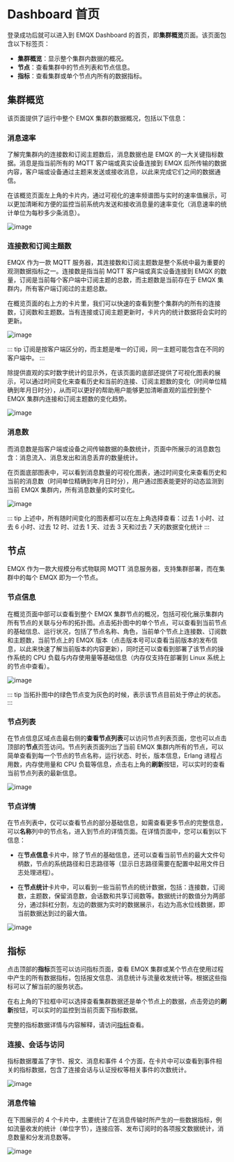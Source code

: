 # Dashboard 首页

登录成功后就可以进入到 EMQX Dashboard 的首页，即**集群概览**页面。该页面包含以下标签页：

- **集群概览**：显示整个集群内数据的概况。
- **节点**：查看集群中的节点列表和节点信息。
- **指标**：查看集群或单个节点内所有的数据指标。

## 集群概览

该页面提供了运行中整个 EMQX 集群的数据概况，包括以下信息：

### 消息速率

了解完集群内的连接数和订阅主题数后，消息数据也是 EMQX 的一大关键指标数据。消息是指当前所有的 MQTT 客户端或真实设备连接到 EMQX 后所传输的数据内容，客户端或设备通过主题来发送或接收消息，以此来完成它们之间的数据通信。

在该概览页面左上角的卡片内，通过可视化的速率频谱图与实时的速率值展示，可以更加清晰和方便的监控当前系统内发送和接收消息量的速率变化（消息速率的统计单位为每秒多少条消息）。

![image](./assets/overview-3.png)

### 连接数和订阅主题数

EMQX 作为一款 MQTT 服务器，其连接数和订阅主题数是整个系统中最为重要的观测数据指标之一。连接数是指当前 MQTT 客户端或真实设备连接到 EMQX 的数量，订阅是当前每个客户端中订阅主题的总数，而主题数是当前存在于 EMQX 集群内，所有客户端订阅过的主题总数。

在概览页面的右上方的卡片里，我们可以快速的查看到整个集群内的所有的连接数，订阅数和主题数。当有连接或订阅主题更新时，卡片内的统计数据将会实时的更新。

![image](./assets/overview-1.png)

::: tip
订阅是按客户端区分的，而主题是唯一的订阅，同一主题可能包含在不同的客户端中。
:::

除提供直观的实时数字统计的显示外，在该页面的底部还提供了可视化图表的展示，可以通过时间变化来查看历史和当前的连接、订阅主题数的变化（时间单位精确到年月日时分），从而可以更好的帮助用户能够更加清晰直观的监控到整个 EMQX 集群内连接和订阅主题数的变化趋势。

![image](./assets/overview-2.png)

### 消息数

而消息数是指客户端或设备之间传输数据的条数统计，页面中所展示的消息数包含：消息流入、消息发出和消息丢弃的数量统计。

在页面底部图表中，可以看到消息数量的可视化图表，通过时间变化来查看历史和当前的消息数（时间单位精确到年月日时分），用户通过图表能更好的动态监测到当前 EMQX 集群内，所有消息数量的实时变化。

![image](./assets/overview-4.png)

::: tip
上述中，所有随时间变化的图表都可以在左上角选择查看：过去 1 小时、过去 6 小时、过去 12 时、过去 1 天、过去 3 天和过去 7 天的数据变化统计
:::

## 节点

EMQX 作为一款大规模分布式物联网 MQTT 消息服务器，支持集群部署，而在集群中的每个 EMQX 即为一个节点。

### 节点信息

在概览页面中部可以查看到整个 EMQX 集群节点的概况，包括可视化展示集群内所有节点的关联与分布的拓扑图。点击拓扑图中的单个节点，可以查看到当前节点的基础信息、运行状况，包括了节点名称、角色，当前单个节点上连接数、订阅数和主题数，当前节点上的 EMQX 版本（点击版本号可以查看当前版本的发布信息，以此来快速了解当前版本的内容更新），同时还可以查看到部署了该节点的操作系统的 CPU 负载与内存使用量等基础信息（内存仅支持在部署到 Linux 系统上的节点中查看）。

![image](./assets/overview-5.png)

::: tip
当拓扑图中的绿色节点变为灰色的时候，表示该节点目前处于停止的状态。
:::

### 节点列表

在节点信息区域点击最右侧的**查看节点列表**可以访问节点列表页面，您也可以点击顶部的**节点**页签访问。节点列表页面列出了当前 EMQX 集群内所有的节点，可以简单查看到每一个节点的节点名称，运行状态、时长，版本信息，Erlang 进程占用数，内存使用量和 CPU 负载等信息，点击右上角的**刷新**按钮，可以实时的查看当前节点列表的最新信息。

![image](./assets/nodes.png)

### 节点详情

在节点列表中，仅可以查看节点的部分基础信息，如需查看更多节点的完整信息，可以**名称**列中的节点名，进入到节点的详情页面。在详情页面中，您可以看到以下信息：

- 在**节点信息**卡片中，除了节点的基础信息，还可以查看当前节点的最大文件句柄数，节点的系统路径和日志路径等（显示日志路径需要在配置中起用文件日志处理进程）。

- 在**节点统计**卡片中，可以看到一些当前节点的统计数据，包括：连接数，订阅数，主题数，保留消息数，会话数和共享订阅数等。数据统计的数值分为两部分，通过斜杠分割，左边的数据为实时的数据展示，右边为高水位线数据，即当前数据达到过的最大值。


![image](./assets/node-detail.png)

## 指标

点击顶部的**指标**页签可以访问指标页面，查看 EMQX 集群或某个节点在使用过程中产生的所有数据指标，包括报文信息、消息统计与流量收发统计等。根据这些指标可以了解当前的服务状态。

在右上角的下拉框中可以选择查看集群数据还是单个节点上的数据，点击旁边的**刷新**按钮，可以实时的监控到当前页面下指标数据。

完整的指标数据详情与内容解释，请访问[指标](../observability/metrics-and-stats.md)查看。

### 连接、会话与访问

指标数据覆盖了字节、报文、消息和事件 4 个方面，在卡片中可以查看到事件相关的指标数据，包含了连接会话与认证授权等相关事件的次数统计。

![image](./assets/metrics-1.png)

### 消息传输

在下图展示的 4 个卡片中，主要统计了在消息传输时所产生的一些数据指标，例如流量收发的统计（单位字节），连接应答、发布订阅时的各项报文数据统计，消息数量和分发消息数等。

![image](./assets/metrics-2.png)
